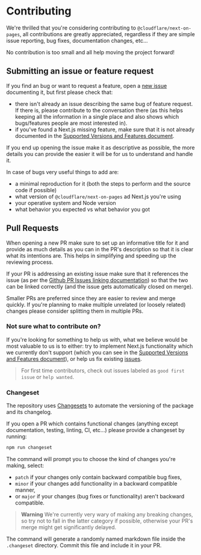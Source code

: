 # Contributing

We're thrilled that you're considering contributing to `@cloudflare/next-on-pages`, all contributions are greatly appreciated, regardless if they are simple issue reporting, bug fixes, documentation changes, etc...

No contribution is too small and all help moving the project forward!

## Submitting an issue or feature request

If you find an bug or want to request a feature, open a [new issue](https://github.com/cloudflare/next-on-pages/issues/new) documenting it, but first please check that:

- there isn't already an issue describing the same bug of feature request. If there is, please contribute to the conversation there (as this helps keeping all the information in a single place and also shows which bugs/features people are most interested in).
- if you've found a Next.js missing feature, make sure that it is not already documented in the [Supported Versions and Features document](./supported.md).

If you end up opening the issue make it as descriptive as possible, the more details you can provide the easier it will be for us to understand and handle it.

In case of bugs very useful things to add are:

- a minimal reproduction for it (both the steps to perform and the source code if possible)
- what version of `@cloudflare/next-on-pages` ad Next.js you're using
- your operative system and Node version
- what behavior you expected vs what behavior you got

<!-- TODO: add a template for issues and simplify the above -->

## Pull Requests

When opening a new PR make sure to set up an informative title for it and provide as much details as you can in the PR's description so that it is clear what its intentions are. This helps in simplifying and speeding up the reviewing process.

If your PR is addressing an existing issue make sure that it references the issue (as per the [Github PR Issues linking documentation](https://docs.github.com/en/issues/tracking-your-work-with-issues/linking-a-pull-request-to-an-issue)) so that the two can be linked correctly (and the issue gets automatically closed on merge).

Smaller PRs are preferred since they are easier to review and merge quickly. If you're planning to make multiple unrelated (or loosely related) changes please consider splitting them in multiple PRs.

<!-- TODO: add section (or a link to a separate document) on how develop the package locally -->

### Not sure what to contribute on?

If you're looking for something to help us with, what we believe would be most valuable to us is to either: try to implement Next.js functionality which we currently don't support (which you can see in the [Supported Versions and Features document](./supported.md)), or help us fix existing [issues](https://github.com/cloudflare/next-on-pages/issues).

> For first time contributors, check out issues labeled as `good first issue` or `help wanted`.

### Changeset

The repository uses [Changesets](https://github.com/changesets/changesets) to automate the versioning of the package and its changelog.

If you open a PR which contains functional changes (anything except documentation, testing, linting, CI, etc...) please provide a changeset by running:

```sh
npm run changeset
```

The command will prompt you to choose the kind of changes you're making, select:

- `patch` if your changes only contain backward compatible bug fixes,
- `minor` if your changes add functionality in a backward compatible manner,
- or `major` if your changes (bug fixes or functionality) aren't backward compatible.

> **Warning**
> We're currently very wary of making any breaking changes, so try not to fall in the latter category if possible, otherwise your PR's merge might get significantly delayed.

The command will generate a randomly named markdown file inside the `.changeset` directory. Commit this file and include it in your PR.
